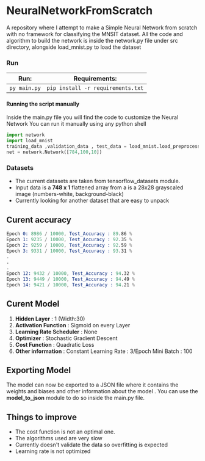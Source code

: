 # NeuralNetworkFromScratch

A repository where I attempt to make a Simple Neural Network from scratch with no framework for classifying the MNSIT dataset.
All the code and algorithm to build the network is inside the network.py file under src directory, alongside load_mnist.py to load the dataset

### Run

| Run:         | Requirements:                     |
| ------------ | --------------------------------- |
| `py main.py` | `pip install -r requirements.txt` |

#### Running the script manually

Inside the main.py file you will find the code to customize the Neural Network
You can run it manually using any python shell

```python
import network
import load_mnist
training_data ,validation_data , test_data = load_mnist.load_preprocess_data()
net = network.Network([784,100,10])
```

### Datasets

- The current datasets are taken from tensorflow_datasets module.
- Input data is a **748 x 1** flattened array from a is a 28x28 grayscaled image (numbers-white, background-black)
- Currently looking for another dataset that are easy to unpack

## Curent accuracy

```s
Epoch 0: 8986 / 10000, Test_Accuracy : 89.86 %
Epoch 1: 9235 / 10000, Test_Accuracy : 92.35 %
Epoch 2: 9259 / 10000, Test_Accuracy : 92.59 %
Epoch 3: 9331 / 10000, Test_Accuracy : 93.31 %
.
.
.
Epoch 12: 9432 / 10000, Test_Accuracy : 94.32 %
Epoch 13: 9449 / 10000, Test_Accuracy : 94.49 %
Epoch 14: 9421 / 10000, Test_Accuracy : 94.21 %
```

## Curent Model

1. **Hidden Layer** : 1 (Width:30)
2. **Activation Function** : Sigmoid on every Layer
3. **Learning Rate Scheduler** : None
4. **Optimizer** : Stochastic Gradient Descent
5. **Cost Function** : Quadratic Loss
6. **Other information** :
   Constant Learning Rate : 3/Epoch
   Mini Batch : 100

## Exporting Model

The model can now be exported to a JSON file where it contains the weights and biases and other information about the model . You can use the **model_to_json** module to do so inside the main.py file.

## Things to improve

- The cost function is not an optimal one.
- The algorithms used are very slow
- Currently doesn't validate the data so overfitting is expected
- Learning rate is not optimized
